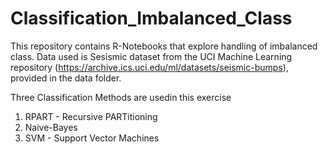 # Classification_Imbalanced_Class

This repository contains R-Notebooks that explore handling of imbalanced class.
Data used is Sesismic dataset from the UCI Machine Learning repository (https://archive.ics.uci.edu/ml/datasets/seismic-bumps), provided in the data folder.

Three Classification Methods are usedin this exercise
1. RPART  - Recursive PARTitioning
2. Naive-Bayes
3. SVM - Support Vector Machines

